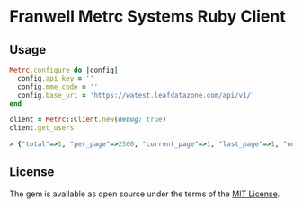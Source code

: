 # Franwell Metrc Systems Ruby Client

## Usage

```ruby
Metrc.configure do |config|
  config.api_key = ''
  config.mme_code = ''
  config.base_uri = 'https://watest.leafdatazone.com/api/v1/'
end

client = Metrc::Client.new(debug: true)
client.get_users

> {"total"=>1, "per_page"=>2500, "current_page"=>1, "last_page"=>1, "next_page_url"=>nil, "prev_page_url"=>nil, "from"=>1, "to"=>1, "data"=>[{"id"=>3473, "email"=>"et@pharmware.net", "first_name"=>"Emanuele", "last_name"=>"Tozzato ", "auth_level"=>"admin", "external_id"=>"", "global_id"=>"WASTATE1.US2OH", "global_mme_id"=>nil}]}

```

## License

The gem is available as open source under the terms of the [MIT License](http://opensource.org/licenses/MIT).
